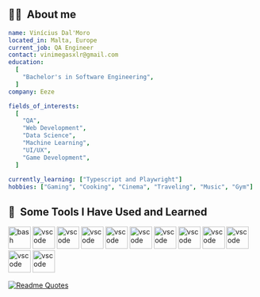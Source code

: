 <h2> 👨‍💻 &nbsp;About me</h2>

```yaml
name: Vinícius Dal'Moro
located_in: Malta, Europe
current_job: QA Engineer
contact: vinimegasxlr@gmail.com
education:
  [
    "Bachelor's in Software Engineering",
  ]
company: Eeze

fields_of_interests:
  [
    "QA",
    "Web Development",
    "Data Science",
    "Machine Learning",
    "UI/UX",
    "Game Development",
  ]
  
currently_learning: ["Typescript and Playwright"]
hobbies: ["Gaming", "Cooking", "Cinema", "Traveling", "Music", "Gym"]
```

<h2> 🚀 &nbsp;Some Tools I Have Used and Learned</h2>
<p align="left">
  <img src="https://cdn.jsdelivr.net/gh/devicons/devicon/icons/bash/bash-original.svg" alt="bash" width="45" height="45"/>
  <img src="https://cdn.jsdelivr.net/gh/devicons/devicon@latest/icons/playwright/playwright-original.svg" alt="vscode" width="45" height="45"/>
  <img src="https://cdn.jsdelivr.net/gh/devicons/devicon@latest/icons/cypressio/cypressio-original-wordmark.svg" alt="vscode" width="45" height="45"/>
  <img src="https://cdn.jsdelivr.net/gh/devicons/devicon@latest/icons/mysql/mysql-plain-wordmark.svg" alt="vscode" width="45" height="45"/>
  <img src="https://cdn.jsdelivr.net/gh/devicons/devicon@latest/icons/kubernetes/kubernetes-plain-wordmark.svg" alt="vscode" width="45" height="45"/>
  <img src="https://cdn.jsdelivr.net/gh/devicons/devicon@latest/icons/typescript/typescript-original.svg" alt="vscode" width="45" height="45"/>
  <img src="https://cdn.jsdelivr.net/gh/devicons/devicon@latest/icons/javascript/javascript-original.svg" alt="vscode" width="45" height="45"/>
  <img src="https://cdn.jsdelivr.net/gh/devicons/devicon@latest/icons/nodejs/nodejs-original-wordmark.svg" alt="vscode" width="45" height="45"/>
  <img src="https://cdn.jsdelivr.net/gh/devicons/devicon@latest/icons/vscode/vscode-original-wordmark.svg" alt="vscode" width="45" height="45"/>
  <img src="https://cdn.jsdelivr.net/gh/devicons/devicon@latest/icons/git/git-original.svg" alt="vscode" width="45" height="45"/>
  <img src="https://cdn.jsdelivr.net/gh/devicons/devicon@latest/icons/github/github-original.svg" alt="vscode" width="45" height="45"/>
  <img src="https://cdn.jsdelivr.net/gh/devicons/devicon@latest/icons/insomnia/insomnia-original-wordmark.svg" alt="vscode" width="45" height="45"/> 
</p>

[![Readme Quotes](https://quotes-github-readme.vercel.app/api?type=horizontal&theme=dark)](https://github.com/piyushsuthar/github-readme-quotes)

